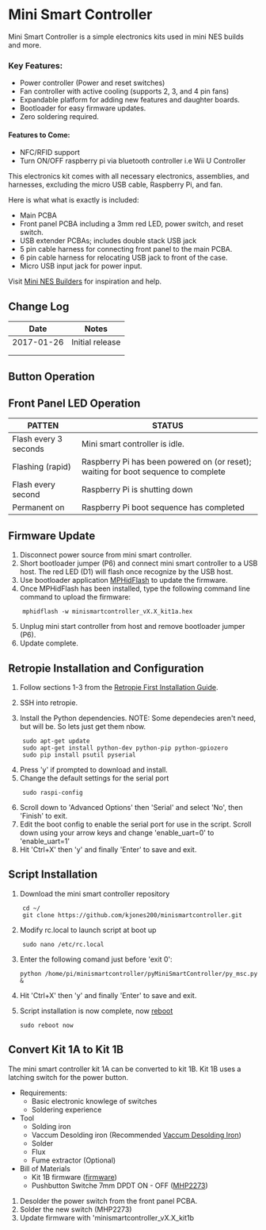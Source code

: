 # Mini Smart Controller

Mini Smart Controller is a simple electronics kits used in mini NES builds and more.

### Key Features:
- Power controller (Power and reset switches)
- Fan controller with active cooling (supports 2, 3, and 4 pin fans)
- Expandable platform for adding new features and daughter boards.
- Bootloader for easy firmware updates.
- Zero soldering required.

#### Features to Come:
- NFC/RFID support
- Turn ON/OFF raspberry pi via bluetooth controller i.e Wii U Controller

This electronics kit comes with all necessary electronics, assemblies, and harnesses, excluding the micro USB cable, Raspberry Pi, and fan.

Here is what what is exactly is included:

- Main PCBA
- Front panel PCBA including a 3mm red LED, power switch, and reset switch.
- USB extender PCBAs; includes double stack USB jack
- 5 pin cable harness for connecting front panel to the main PCBA.
- 6 pin cable harness for relocating USB jack to front of the case.
- Micro USB input jack for power input.

Visit [Mini NES Builders](https://www.facebook.com/groups/miniNESbuilders/) for inspiration and help.

## Change Log
| Date       	| Notes           	|
|------------	|-----------------	|
| 2017-01-26 	| Initial release 	|
|            	|                 	|
|            	|                 	|

## Button Operation


## Front Panel LED Operation
| PATTEN              	| STATUS                                                                             	|
|---------------------	|------------------------------------------------------------------------------------	|
| Flash every 3 seconds 	| Mini smart controller is idle.                                                     	|
| Flashing (rapid)    	| Raspberry Pi has been powered on (or reset); waiting for boot sequence to complete 	|
| Flash every second   	| Raspberry Pi is shutting down                                                      	|
| Permanent on        	| Raspberry Pi boot sequence has completed                                           	|


## Firmware Update
1. Disconnect power source from mini smart controller.
2. Short bootloader jumper (P6) and connect mini smart controller to a USB host. The red LED (D1) will flash once recognize by the USB host.
3. Use bootloader application [MPHidFlash](https://github.com/ApertureLabsLtd/mphidflash/tree/master/binaries) to update the firmware.
4. Once MPHidFlash has been installed, type the following command line command to upload the firmware:
```
    mphidflash -w minismartcontroller_vX.X_kit1a.hex
```
5. Unplug mini start controller from host and remove bootloader jumper (P6).
6. Update complete.

## Retropie Installation and Configuration
1. Follow sections 1-3 from the [Retropie First Installation Guide](https://github.com/RetroPie/RetroPie-Setup/wiki/First-Installation#hardware-needed).

2. SSH into retropie.
3. Install the Python dependencies. NOTE: Some dependecies aren't need, but will be.  So lets just get them nbow.
```
    sudo apt-get update
    sudo apt-get install python-dev python-pip python-gpiozero
    sudo pip install psutil pyserial
```
4. Press 'y' if prompted to download and install.
5. Change the default settings for the serial port
```
    sudo raspi-config
```
6. Scroll down to 'Advanced Options' then 'Serial' and select 'No', then 'Finish' to exit.
7. Edit the boot config to enable the serial port for use in the script.  Scroll down using your arrow keys and change 'enable_uart=0' to 'enable_uart=1'
8. Hit 'Ctrl+X' then 'y' and finally 'Enter' to save and exit.

## Script Installation
1. Download the mini smart controller repository
```
    cd ~/
    git clone https://github.com/kjones200/minismartcontroller.git
```
2. Modify rc.local to launch script at boot up
```
    sudo nano /etc/rc.local
```
3. Enter the following comand just before 'exit 0':

    ```
    python /home/pi/minismartcontroller/pyMiniSmartController/py_msc.py &
    ```
4.  Hit 'Ctrl+X' then 'y' and finally 'Enter' to save and exit.
5. Script installation is now complete, now [reboot](https://www.youtube.com/watch?v=fuEJWmxWkKw)

    ```
    sudo reboot now
    ```

## Convert Kit 1A to Kit 1B

The mini smart controller kit 1A can be converted to kit 1B.  Kit 1B uses a latching switch for the power button.

- Requirements:
    - Basic electronic knowlege of switches
    - Soldering experience
- Tool
    - Solding iron
    - Vaccum Desolding iron (Recommended [Vaccum Desolding Iron](https://www.amazon.com/Science-Purchase-Desoldering-Iron/dp/B00CUKTH2A/ref=sr_1_9?ie=UTF8&qid=1485560615&sr=8-9&keywords=vacuum+desoldering+iron))
    - Solder
    - Flux
    - Fume extractor (Optional)
- Bill of Materials
    - Kit 1B firmware ([firmware](https://github.com/kjones200/minismartcontroller/tree/master/firmware))
    - Pushbutton Switche 7mm DPDT ON - OFF ([MHP2273](http://www.mouser.com/ProductDetail/Apem/MHPS2273/?qs=sGAEpiMZZMvxtGF7dlGNpiWIsZK%2fBfC0yZ1ZBCme%252brc%3d))


1. Desolder the power switch from the front panel PCBA.
2. Solder the new switch (MHP2273)
3. Update firmware with 'minismartcontroller_vX.X_kit1b
